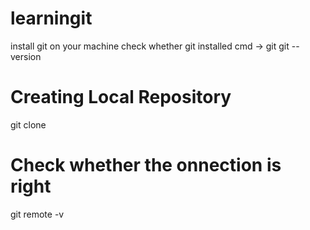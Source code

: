 # learningit
install git on your machine
check whether git installed 
cmd -> git 
git --version 
# Creating Local Repository 
git clone <paste git link here>
# Check whether the onnection is right 
git remote -v 

